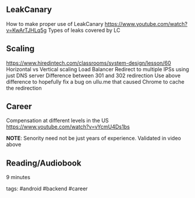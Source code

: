 ## LeakCanary
How to make proper use of LeakCanary https://www.youtube.com/watch?v=KwArTJHLq5g
Types of leaks covered by LC

## Scaling
https://www.hiredintech.com/classrooms/system-design/lesson/60
Horizontal vs Vertical scaling
Load Balancer
Redirect to multiple IPSs using just DNS server
Difference between 301 and 302 redirection
Use above difference to hopefully fix a bug on ullu.me that caused Chrome to cache the redirection

## Career
Compensation at different levels in the US
https://www.youtube.com/watch?v=vYcmU4Ds1bs

**NOTE**: Senority need not be just years of experience. Validated in video above

## Reading/Audiobook
9 minutes

tags: #android #backend #career
